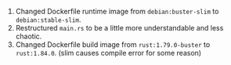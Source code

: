 1. Changed Dockerfile runtime image from `debian:buster-slim` to `debian:stable-slim`.
2. Restructured `main.rs` to be a little more understandable and less chaotic.
3. Changed Dockerfile build image from `rust:1.79.0-buster` to `rust:1.84.0`. (slim causes compile error for some reason)